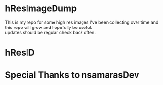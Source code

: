 # hResImageDump

This is my repo for some high res images I've been collecting
over time and this repo will grow and hopefully be useful.  
updates should be regular check back often.

# hResID

# Special Thanks to nsamarasDev

